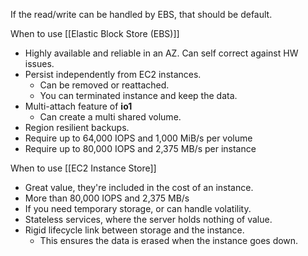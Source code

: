 If the read/write can be handled by EBS, that should be default.

When to use [[Elastic Block Store (EBS)]]

-   Highly available and reliable in an AZ. Can self correct against HW issues.
-   Persist independently from EC2 instances.
    -   Can be removed or reattached.
    -   You can terminated instance and keep the data.
-   Multi-attach feature of **io1**
    -   Can create a multi shared volume.
-   Region resilient backups.
-   Require up to 64,000 IOPS and 1,000 MiB/s per volume
-   Require up to 80,000 IOPS and 2,375 MB/s per instance

When to use [[EC2 Instance Store]]

-   Great value, they're included in the cost of an instance.
-   More than 80,000 IOPS and 2,375 MB/s
-   If you need temporary storage, or can handle volatility.
-   Stateless services, where the server holds nothing of value.
-   Rigid lifecycle link between storage and the instance.
    -   This ensures the data is erased when the instance goes down.
